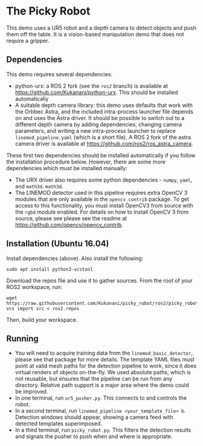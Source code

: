 # The Picky Robot

This demo uses a UR5 robot and a depth camera to detect objects
and push them off the table. It is a vision-based manipulation demo
that does not require a gripper.

## Dependencies

This demo requires several dependencies:
  - python-urx: a ROS 2 fork (see the `ros2` branch) is available at
    https://github.com/Kukanani/python-urx. This should be installed
    automatically
  - A suitable depth camera library: this demo uses defaults that work
    with the Orbbec Astra, and the included intra-process launcher file
    depends on and uses the Astra driver. It should be possible to switch
    out to a different depth camera by adding dependencies, changing camera
    parameters, and writing a new intra-process launcher to replace
    `linemod_pipeline.yaml` (which is a short file). A ROS 2 fork of the astra
    camera driver is available at https://github.com/ros2/ros_astra_camera.

These first two dependencies should be installed automatically if you follow the
installation procedure below. However, there are some more dependencies which
must be installed manually:

  - The URX driver also requires some python dependencies - `numpy`, `yaml`, and
    `math3d`. `math3d`.
  - The LINEMOD detector used in this pipeline requires extra OpenCV 3 modules
    that are only available in the `opencv_contrib` package. To get access
    to this functionality, you must install OpenCV3 from source with the `rgbd`
    module enabled. For details on how to install OpenCV 3 from source, please
    see please see the readme at https://github.com/opencv/opencv_contrib.

## Installation (Ubuntu 16.04)

Install dependencies (above). Also install the following:
```
sudo apt install python3-vcstool
```

Download the repos file and use it to gather sources. From the root of your ROS2
workspace, run:
```
wget https://raw.githubusercontent.com/Kukanani/picky_robot/ros2/picky_robot.repos
vcs import src < ros2.repos
```

Then, build your workspace.

## Running

  - You will need to acquire training data from the `linemod_basic_detector`,
    please see that package for more details. The template YAML files must point
    at valid mesh paths for the detection pipeline to work, since it does
    virtual renders of objects on-the-fly. We used absolute paths, which is not
    reusable, but ensures that the pipeline can be run from any directory.
    Relative path support is a major area where the demo could be improved.
  - In one terminal, run `ur5_pusher.py`. This connects to and controls the
    robot.
  - In a second terminal, run `linemod_pipeline <your_template_file> b`.
    Detection windows should appear, showing a camera feed with detected
    templates superimposed.
  - In a third terminal, run `picky_robot.py`. This filters the detection
    results and signals the pusher to push when and where is appropriate.